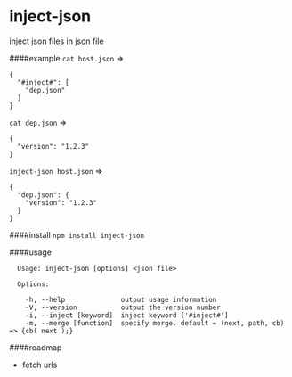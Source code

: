# inject-json

inject json files in json file

####example
`cat host.json` => 
```
{
  "#inject#": [
    "dep.json"
  ]
}
```
`cat dep.json` => 
```
{
  "version": "1.2.3"
}
```
`inject-json host.json` =>
```
{
  "dep.json": {
    "version": "1.2.3"
  }
}
```

####install
`npm install inject-json`

####usage 
```
  Usage: inject-json [options] <json file>

  Options:

    -h, --help              output usage information
    -V, --version           output the version number
    -i, --inject [keyword]  inject keyword ['#inject#']
    -m, --merge [function]  specify merge. default = (next, path, cb) => {cb( next );}
```

####roadmap
- fetch urls